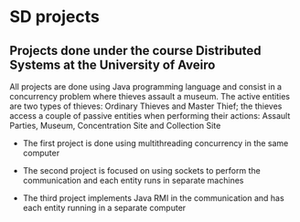 # SD projects

## Projects done under the course Distributed Systems at the University of Aveiro

All projects are done using Java programming language and consist in a concurrency problem where thieves assault a museum. The active entities are two types of thieves: Ordinary Thieves and Master Thief; the thieves access a couple of passive entities when performing their actions: Assault Parties, Museum, Concentration Site and Collection Site

- The first project is done using multithreading concurrency in the same computer

- The second project is focused on using sockets to perform the communication and each entity runs in separate machines

- The third project implements Java RMI in the communication and has each entity running in a separate computer
